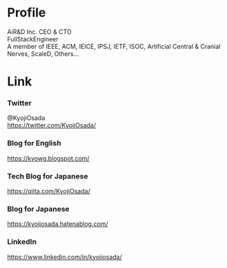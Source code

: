 # Profile
AiR&D Inc. CEO & CTO<br>
FullStackEngineer<br>
A member of IEEE, ACM, IEICE, IPSJ, IETF, ISOC, Artificial Central & Cranial Nerves, ScaleD, Others...

# Link
### Twitter
@KyojiOsada<br>
https://twitter.com/KyojiOsada/

### Blog for English
https://kyowg.blogspot.com/

### Tech Blog for Japanese
https://qiita.com/KyojiOsada/

### Blog for Japanese
https://kyojiosada.hatenablog.com/

### LinkedIn
https://www.linkedin.com/in/kyojiosada/
